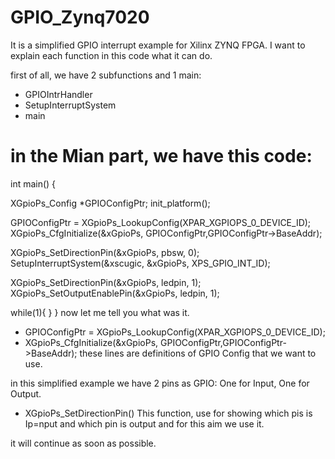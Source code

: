 # GPIO_Zynq7020

It is a simplified GPIO interrupt example for Xilinx ZYNQ FPGA.
I want to explain each function in this code what it can do.

first of all, we have 2 subfunctions and 1 main:
* GPIOIntrHandler
* SetupInterruptSystem
* main

#  in the Mian part, we have this code:

int main()
{

  XGpioPs_Config *GPIOConfigPtr;
  init_platform();
  
  GPIOConfigPtr = XGpioPs_LookupConfig(XPAR_XGPIOPS_0_DEVICE_ID);
  XGpioPs_CfgInitialize(&xGpioPs, GPIOConfigPtr,GPIOConfigPtr->BaseAddr);
  
  XGpioPs_SetDirectionPin(&xGpioPs, pbsw, 0);
  SetupInterruptSystem(&xscugic, &xGpioPs, XPS_GPIO_INT_ID);
  
  XGpioPs_SetDirectionPin(&xGpioPs, ledpin, 1);
  XGpioPs_SetOutputEnablePin(&xGpioPs, ledpin, 1);
  
  while(1){
  }
}
now let me tell you what was it.
* GPIOConfigPtr = XGpioPs_LookupConfig(XPAR_XGPIOPS_0_DEVICE_ID);
* XGpioPs_CfgInitialize(&xGpioPs, GPIOConfigPtr,GPIOConfigPtr->BaseAddr);
these lines are definitions of GPIO Config that we want to use.

in this simplified example we have 2 pins as GPIO: One for Input, One for Output.

* XGpioPs_SetDirectionPin()
This function, use for showing which pis is Ip=nput and which pin is output and for this aim we use it.

it will continue as soon as possible.

